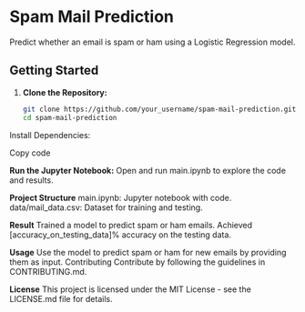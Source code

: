 # Spam Mail Prediction

Predict whether an email is spam or ham using a Logistic Regression model.

## Getting Started

1. **Clone the Repository:**
   ```bash
   git clone https://github.com/your_username/spam-mail-prediction.git
   cd spam-mail-prediction
Install Dependencies:

Copy code

**Run the Jupyter Notebook:**
Open and run main.ipynb to explore the code and results.

**Project Structure**
main.ipynb: Jupyter notebook with code.
data/mail_data.csv: Dataset for training and testing.

**Result**
Trained a model to predict spam or ham emails.
Achieved [accuracy_on_testing_data]% accuracy on the testing data.

**Usage**
Use the model to predict spam or ham for new emails by providing them as input.
Contributing
Contribute by following the guidelines in CONTRIBUTING.md.

**License**
This project is licensed under the MIT License - see the LICENSE.md file for details.
